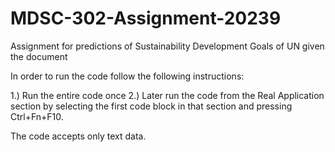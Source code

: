 # MDSC-302-Assignment-20239
Assignment for predictions of Sustainability Development Goals of UN given the document

In order to run the code follow the following instructions:

1.) Run the entire code once
2.) Later run the code from the Real Application section by selecting the first code block in that section and pressing Ctrl+Fn+F10. 

The code accepts only text data. 
